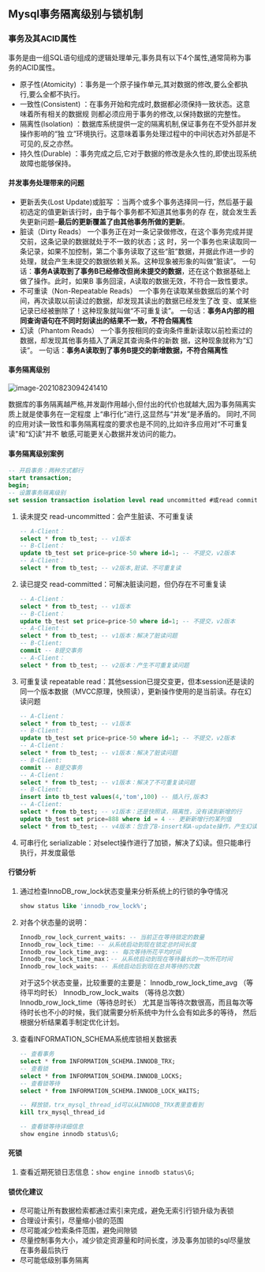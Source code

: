 ## Mysql事务隔离级别与锁机制



### 事务及其ACID属性 

事务是由一组SQL语句组成的逻辑处理单元,事务具有以下4个属性,通常简称为事务的ACID属性。

-  原子性(Atomicity) ：事务是一个原子操作单元,其对数据的修改,要么全都执行,要么全都不执行。 
- 一致性(Consistent) ：在事务开始和完成时,数据都必须保持一致状态。这意味着所有相关的数据规 则都必须应用于事务的修改,以保持数据的完整性。 
- 隔离性(Isolation) ：数据库系统提供一定的隔离机制,保证事务在不受外部并发操作影响的“独 立”环境执行。这意味着事务处理过程中的中间状态对外部是不可见的,反之亦然。 
- 持久性(Durable) ：事务完成之后,它对于数据的修改是永久性的,即使出现系统故障也能够保持。



#### 并发事务处理带来的问题

- 更新丢失(Lost Update)或脏写 ：当两个或多个事务选择同一行，然后基于最初选定的值更新该行时，由于每个事务都不知道其他事务的存 在，就会发生丢失更新问题–**最后的更新覆盖了由其他事务所做的更新**。 
- 脏读（Dirty Reads） 一个事务正在对一条记录做修改，在这个事务完成并提交前，这条记录的数据就处于不一致的状态；这 时，另一个事务也来读取同一条记录，如果不加控制，第二个事务读取了这些“脏”数据，并据此作进一步的 处理，就会产生未提交的数据依赖关系。这种现象被形象的叫做“脏读”。 一句话：**事务A读取到了事务B已经修改但尚未提交的数据**，还在这个数据基础上做了操作。此时，如果B 事务回滚，A读取的数据无效，不符合一致性要求。 
- 不可重读（Non-Repeatable Reads） 一个事务在读取某些数据后的某个时间，再次读取以前读过的数据，却发现其读出的数据已经发生了改 变、或某些记录已经被删除了！这种现象就叫做“不可重复读”。 一句话：**事务A内部的相同查询语句在不同时刻读出的结果不一致，不符合隔离性** 
- 幻读（Phantom Reads） 一个事务按相同的查询条件重新读取以前检索过的数据，却发现其他事务插入了满足其查询条件的新数 据，这种现象就称为“幻读”。 一句话：**事务A读取到了事务B提交的新增数据，不符合隔离性**



#### 事务隔离级别

![image-20210823094241410](C:\Users\MSY\AppData\Roaming\Typora\typora-user-images\image-20210823094241410.png)

​		数据库的事务隔离越严格,并发副作用越小,但付出的代价也就越大,因为事务隔离实质上就是使事务在一定程度 上“串行化”进行,这显然与“并发”是矛盾的。 同时,不同的应用对读一致性和事务隔离程度的要求也是不同的,比如许多应用对“不可重复读"和“幻读”并不 敏感,可能更关心数据并发访问的能力。



#### 事务隔离级别案例

``` sql
-- 开启事务：两种方式都行
start transaction;
begin;
-- 设置事务隔离级别
set session transaction isolation level read uncommitted #或read committed、repeatable read、serializable
```

1. 读未提交 read-uncommitted：会产生脏读、不可重复读

   ``` sql
   -- A-Client：
   select * from tb_test; -- v1版本
   -- B-Client：
   update tb_test set price=price-50 where id=1; -- 不提交，v2版本
   -- A-Client：
   select * from tb_test; -- v2版本,脏读、不可重复读
   ```

2. 读已提交 read-committed：可解决脏读问题，但仍存在不可重复读

   ``` sql
   -- A-Client：
   select * from tb_test; -- v1版本
   -- B-Client：
   update tb_test set price=price-50 where id=1; -- 不提交，v2版本
   -- A-Client：
   select * from tb_test; -- v1版本：解决了脏读问题
   -- B-Client:
   commit -- B提交事务
   -- A-Client：
   select * from tb_test; -- v2版本：产生不可重复读问题
   ```

3. 可重复读 repeatable read：其他session已提交变更，但本session还是读的同一个版本数据（MVCC原理，快照读），更新操作使用的是当前读。存在幻读问题

   ``` sql
   -- A-Client：
   select * from tb_test; -- v1版本
   -- B-Client：
   update tb_test set price=price-50 where id=1; -- 不提交，v2版本
   -- A-Client：
   select * from tb_test; -- v1版本：解决了脏读问题
   -- B-Client:
   commit -- B提交事务
   -- A-Client：
   select * from tb_test; -- v1版本：解决了不可重复读问题
   -- B-Client:
   insert into tb_test values(4,'tom',100) -- 插入行,版本3
   -- A-Client:
   select * from tb_test; -- v1版本：还是快照读，隔离性，没有读到新增的行
   update tb_test set price=888 where id = 4 -- 更新新增行的某列值
   select * from tb_test; -- v4版本：包含了B-insert和A-update操作，产生幻读问题
   ```

4. 可串行化 serializable：对select操作进行了加锁，解决了幻读。但只能串行执行，并发度最低



#### 行锁分析

1. 通过检查InnoDB_row_lock状态变量来分析系统上的行锁的争夺情况

   ``` sql
   show status like 'innodb_row_lock%';
   ```

2. 对各个状态量的说明：

   ``` sql
   Innodb_row_lock_current_waits: -- 当前正在等待锁定的数量
   Innodb_row_lock_time: -- 从系统启动到现在锁定总时间长度
   Innodb_row_lock_time_avg: -- 每次等待所花平均时间
   Innodb_row_lock_time_max：-- 从系统启动到现在等待最长的一次所花时间
   Innodb_row_lock_waits: -- 系统启动后到现在总共等待的次数
   ```

   对于这5个状态变量，比较重要的主要是： Innodb_row_lock_time_avg （等待平均时长） Innodb_row_lock_waits （等待总次数） Innodb_row_lock_time（等待总时长） 尤其是当等待次数很高，而且每次等待时长也不小的时候，我们就需要分析系统中为什么会有如此多的等待， 然后根据分析结果着手制定优化计划。

3. 查看INFORMATION_SCHEMA系统库锁相关数据表

   ``` sql
   -- 查看事务
   select * from INFORMATION_SCHEMA.INNODB_TRX;
   -- 查看锁
   select * from INFORMATION_SCHEMA.INNODB_LOCKS;
   -- 查看锁等待
   select * from INFORMATION_SCHEMA.INNODB_LOCK_WAITS;
   
   -- 释放锁，trx_mysql_thread_id可以从INNODB_TRX表里查看到
   kill trx_mysql_thread_id
   
   -- 查看锁等待详细信息
   show engine innodb status\G;
   ```

#### 死锁

1. 查看近期死锁日志信息：`show engine innodb status\G;`

#### 锁优化建议

- 尽可能让所有数据检索都通过索引来完成，避免无索引行锁升级为表锁 
- 合理设计索引，尽量缩小锁的范围 
- 尽可能减少检索条件范围，避免间隙锁 
- 尽量控制事务大小，减少锁定资源量和时间长度，涉及事务加锁的sql尽量放在事务最后执行 
- 尽可能低级别事务隔离
